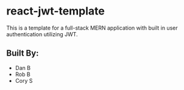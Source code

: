 # react-jwt-template

This is a template for a full-stack MERN application with built in user authentication utilizing JWT.

## Built By: ##

- Dan B
- Rob B
- Cory S